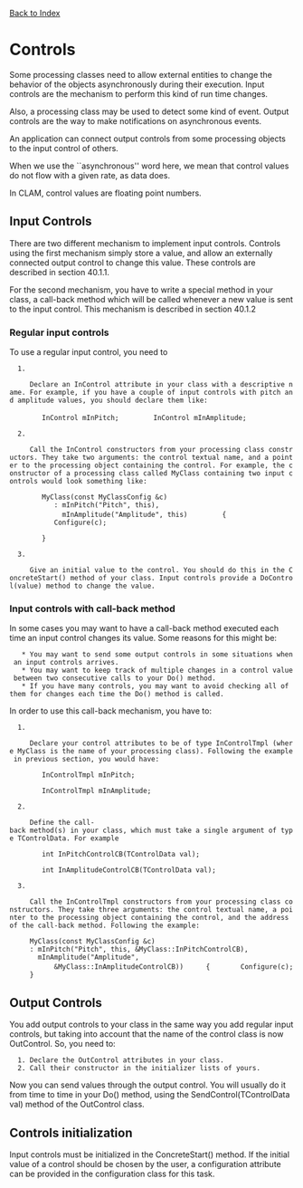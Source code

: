 [Back to Index](DeprecatedDoc/CLAMUserManual "wikilink")

Controls
========

Some processing classes need to allow external entities to change the behavior of the objects asynchronously during their execution. Input controls are the mechanism to perform this kind of run time changes.

Also, a processing class may be used to detect some kind of event. Output controls are the way to make notifications on asynchronous events.

An application can connect output controls from some processing objects to the input control of others.

When we use the \`\`asynchronous'' word here, we mean that control values do not flow with a given rate, as data does.

In CLAM, control values are floating point numbers.

Input Controls
--------------

There are two different mechanism to implement input controls. Controls using the first mechanism simply store a value, and allow an externally connected output control to change this value. These controls are described in section 40.1.1.

For the second mechanism, you have to write a special method in your class, a call-back method which will be called whenever a new value is sent to the input control. This mechanism is described in section 40.1.2

### Regular input controls

To use a regular input control, you need to

`  1.`

`     Declare an InControl attribute in your class with a descriptive name. For example, if you have a couple of input controls with pitch and amplitude values, you should declare them like:`

`        InControl mInPitch;`
`        InControl mInAmplitude;`

`  2.`

`     Call the InControl constructors from your processing class constructors. They take two arguments: the control textual name, and a pointer to the processing object containing the control. For example, the constructor of a processing class called MyClass containing two input controls would look something like:`

`        MyClass(const MyClassConfig &c)`
`           : mInPitch("Pitch", this),`
`             mInAmplitude("Amplitude", this)`
`        {`
`           Configure(c);`

`        }`

`  3.`

`     Give an initial value to the control. You should do this in the ConcreteStart() method of your class. Input controls provide a DoControl(value) method to change the value.`

### Input controls with call-back method

In some cases you may want to have a call-back method executed each time an input control changes its value. Some reasons for this might be:

`   * You may want to send some output controls in some situations when an input controls arrives.`
`   * You may want to keep track of multiple changes in a control value between two consecutive calls to your Do() method.`
`   * If you have many controls, you may want to avoid checking all of them for changes each time the Do() method is called.`

In order to use this call-back mechanism, you have to:

`  1.`

`     Declare your control attributes to be of type InControlTmpl`<MyClass>` (where MyClass is the name of your processing class). Following the example in previous section, you would have:`

`        InControlTmpl`<MyProcObj>` mInPitch;`

`        InControlTmpl`<MyProcObj>` mInAmplitude;`

`  2.`

`     Define the call-back method(s) in your class, which must take a single argument of type TControlData. For example`

`        int InPitchControlCB(TControlData val);`

`        int InAmplitudeControlCB(TControlData val);`

`  3.`

`     Call the InControlTmpl constructors from your processing class constructors. They take three arguments: the control textual name, a pointer to the processing object containing the control, and the address of the call-back method. Following the example:`

`     MyClass(const MyClassConfig &c)`
`     : mInPitch("Pitch", this, &MyClass::InPitchControlCB),`
`       mInAmplitude("Amplitude",                `
`           &MyClass::InAmplitudeControlCB))`
`     {`
`       Configure(c);`
`     }`

Output Controls
---------------

You add output controls to your class in the same way you add regular input controls, but taking into account that the name of the control class is now OutControl. So, you need to:

`  1. Declare the OutControl attributes in your class.`
`  2. Call their constructor in the initializer lists of yours.`

Now you can send values through the output control. You will usually do it from time to time in your Do() method, using the SendControl(TControlData val) method of the OutControl class.

Controls initialization
-----------------------

Input controls must be initialized in the ConcreteStart() method. If the initial value of a control should be chosen by the user, a configuration attribute can be provided in the configuration class for this task.

